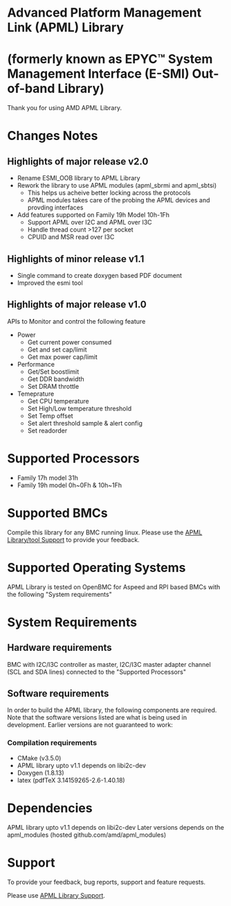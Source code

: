 # Advanced Platform Management Link (APML) Library
# (formerly known as EPYC™ System Management Interface (E-SMI) Out-of-band Library)

Thank you for using AMD APML Library.

# Changes Notes


## Highlights of major release v2.0
* Rename ESMI_OOB library to APML Library
* Rework the library to use APML modules (apml_sbrmi and apml_sbtsi)
    - This helps us acheive better locking across the protocols
    - APML modules takes care of the probing the APML devices and provding interfaces
* Add features supported on Family 19h Model 10h-1Fh
    - Support APML over I2C and APML over I3C
    - Handle thread count >127 per socket
    - CPUID and MSR read over I3C

## Highlights of minor release v1.1

* Single command to create doxygen based PDF document
* Improved the esmi tool

## Highlights of major release v1.0
APIs to Monitor and control the following feature
* Power
    * Get current power consumed
    * Get and set cap/limit
    * Get max power cap/limit
* Performance
    * Get/Set boostlimit
    * Get DDR bandwidth
    * Set DRAM throttle
* Temeprature
    * Get CPU temperature
    * Set High/Low temperature threshold
    * Set Temp offset
    * Set alert threshold sample & alert config
    * Set readorder

# Supported Processors
* Family 17h model 31h
* Family 19h model 0h~0Fh & 10h~1Fh

# Supported BMCs
Compile this library for any BMC running linux. Please use the [APML Library/tool Support](https://github.com/amd/esmi_oob_library/issues) to provide your feedback.

# Supported Operating Systems
APML Library is tested on OpenBMC for Aspeed and RPI based BMCs with the following "System requirements"

# System Requirements
## Hardware requirements
BMC with I2C/I3C controller as master, I2C/I3C master adapter channel (SCL and SDA lines) connected to the "Supported Processors"

## Software requirements

In order to build the APML library, the following components are required. Note that the software versions listed are what is being used in development. Earlier versions are not guaranteed to work:

### Compilation requirements
* CMake (v3.5.0)
* APML library upto v1.1 depends on libi2c-dev
* Doxygen (1.8.13)
* latex (pdfTeX 3.14159265-2.6-1.40.18)

# Dependencies
APML library upto v1.1 depends on libi2c-dev
Later versions depends on the apml_modules (hosted github.com/amd/apml_modules)

# Support
To provide your feedback, bug reports, support and feature requests.

Please use [APML Library Support](https://github.com/amd/esmi_oob_library/issues).
